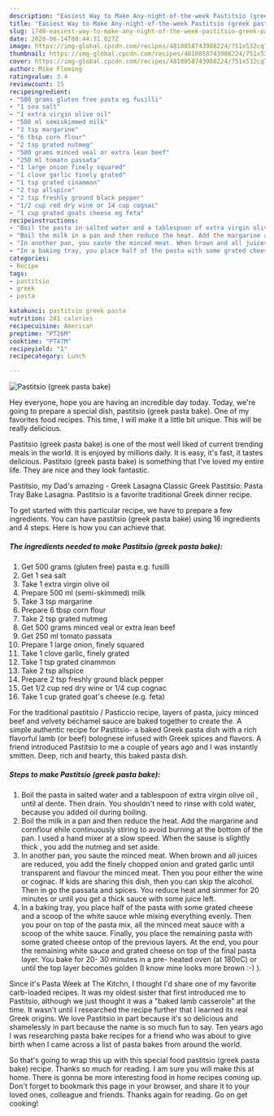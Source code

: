 ```yaml
---
description: "Easiest Way to Make Any-night-of-the-week Pastitsio (greek pasta bake)"
title: "Easiest Way to Make Any-night-of-the-week Pastitsio (greek pasta bake)"
slug: 1748-easiest-way-to-make-any-night-of-the-week-pastitsio-greek-pasta-bake
date: 2020-06-14T08:44:31.027Z
image: https://img-global.cpcdn.com/recipes/4810858743988224/751x532cq70/pastitsio-greek-pasta-bake-recipe-main-photo.jpg
thumbnail: https://img-global.cpcdn.com/recipes/4810858743988224/751x532cq70/pastitsio-greek-pasta-bake-recipe-main-photo.jpg
cover: https://img-global.cpcdn.com/recipes/4810858743988224/751x532cq70/pastitsio-greek-pasta-bake-recipe-main-photo.jpg
author: Mike Fleming
ratingvalue: 3.4
reviewcount: 15
recipeingredient:
- "500 grams gluten free pasta eg fusilli"
- "1 sea salt"
- "1 extra virgin olive oil"
- "500 ml semiskimmed milk"
- "3 tsp margarine"
- "6 tbsp corn flour"
- "2 tsp grated nutmeg"
- "500 grams minced veal or extra lean beef"
- "250 ml tomato passata"
- "1 large onion finely squared"
- "1 clove garlic finely grated"
- "1 tsp grated cinammon"
- "2 tsp allspice"
- "2 tsp freshly ground black pepper"
- "1/2 cup red dry wine or 14 cup cognac"
- "1 cup grated goats cheese eg feta"
recipeinstructions:
- "Boil the pasta in salted water and a tablespoon of extra virgin olive oil , until al dente. Then drain. You shouldn&#39;t need to rinse with cold water, because you added oil during boiling."
- "Boil the milk in a pan and then reduce the heat. Add the margarine and cornflour ehile continuously stiring to avoid burning at the bottom of the pan. I used a hand mixer at a slow speed. When the sause is slightly thick , you add the nutmeg and set aside."
- "In another pan, you saute the minced meat. When brown and all juices are reduced, you add the finely chopped onion and grated garlic until transparent and flavour the minced meat. Then you pour either the wine or cognac. If kids are sharing this dish, then you can skip the alcohol. Then in go the passata and spices. You reduce heat and simmer for 20 minutes or until you get a thick sauce with some juice left."
- "In a baking tray, you place half of the pasta with some grated cheese and a scoop of the white sauce whle mixing everything evenly. Then you pour on top of the pasta mix, all the minced meat sauce with a scoop of the white sauce. Finally, you place the remaining pasta with some grated cheese ontop of the previous layers. At the end, you pour the remaining white sauce and grated cheese on top of the final pasta layer. You bake for 20- 30 minutes in a pre- heated oven (at 180oC) or until the top layer becomes golden (I know mine looks more brown :-) )."
categories:
- Recipe
tags:
- pastitsio
- greek
- pasta

katakunci: pastitsio greek pasta 
nutrition: 281 calories
recipecuisine: American
preptime: "PT26M"
cooktime: "PT47M"
recipeyield: "1"
recipecategory: Lunch

---
```



![Pastitsio (greek pasta bake)](https://img-global.cpcdn.com/recipes/4810858743988224/751x532cq70/pastitsio-greek-pasta-bake-recipe-main-photo.jpg)

Hey everyone, hope you are having an incredible day today. Today, we're going to prepare a special dish, pastitsio (greek pasta bake). One of my favorites food recipes. This time, I will make it a little bit unique. This will be really delicious.

Pastitsio (greek pasta bake) is one of the most well liked of current trending meals in the world. It is enjoyed by millions daily. It is easy, it's fast, it tastes delicious. Pastitsio (greek pasta bake) is something that I've loved my entire life. They are nice and they look fantastic.

Pastitsio, my Dad&#39;s amazing - Greek Lasagna Classic Greek Pastitsio: Pasta Tray Bake Lasagna. Pastitsio is a favorite traditional Greek dinner recipe.


To get started with this particular recipe, we have to prepare a few ingredients. You can have pastitsio (greek pasta bake) using 16 ingredients and 4 steps. Here is how you can achieve that.

<!--inarticleads1-->

##### The ingredients needed to make Pastitsio (greek pasta bake):

1. Get 500 grams (gluten free) pasta e.g. fusilli
1. Get 1 sea salt
1. Take 1 extra virgin olive oil
1. Prepare 500 ml (semi-skimmed) milk
1. Take 3 tsp margarine
1. Prepare 6 tbsp corn flour
1. Take 2 tsp grated nutmeg
1. Get 500 grams minced veal or extra lean beef
1. Get 250 ml tomato passata
1. Prepare 1 large onion, finely squared
1. Take 1 clove garlic, finely grated
1. Take 1 tsp grated cinammon
1. Take 2 tsp allspice
1. Prepare 2 tsp freshly ground black pepper
1. Get 1/2 cup red dry wine or 1/4 cup cognac
1. Take 1 cup grated goat&#39;s cheese (e.g. feta)


For the traditional pastitsio / Pasticcio recipe, layers of pasta, juicy minced beef and velvety béchamel sauce are baked together to create the. A simple authentic recipe for Pastitsio- a baked Greek pasta dish with a rich flavorful lamb (or beef) bolognese infused with Greek spices and flavors. A friend introduced Pastitsio to me a couple of years ago and I was instantly smitten. Deep, rich and hearty, this baked pasta dish. 

<!--inarticleads2-->

##### Steps to make Pastitsio (greek pasta bake):

1. Boil the pasta in salted water and a tablespoon of extra virgin olive oil , until al dente. Then drain. You shouldn&#39;t need to rinse with cold water, because you added oil during boiling.
1. Boil the milk in a pan and then reduce the heat. Add the margarine and cornflour ehile continuously stiring to avoid burning at the bottom of the pan. I used a hand mixer at a slow speed. When the sause is slightly thick , you add the nutmeg and set aside.
1. In another pan, you saute the minced meat. When brown and all juices are reduced, you add the finely chopped onion and grated garlic until transparent and flavour the minced meat. Then you pour either the wine or cognac. If kids are sharing this dish, then you can skip the alcohol. Then in go the passata and spices. You reduce heat and simmer for 20 minutes or until you get a thick sauce with some juice left.
1. In a baking tray, you place half of the pasta with some grated cheese and a scoop of the white sauce whle mixing everything evenly. Then you pour on top of the pasta mix, all the minced meat sauce with a scoop of the white sauce. Finally, you place the remaining pasta with some grated cheese ontop of the previous layers. At the end, you pour the remaining white sauce and grated cheese on top of the final pasta layer. You bake for 20- 30 minutes in a pre- heated oven (at 180oC) or until the top layer becomes golden (I know mine looks more brown :-) ).


Since it&#39;s Pasta Week at The Kitchn, I thought I&#39;d share one of my favorite carb-loaded recipes. It was my oldest sister that first introduced me to Pastitsio, although we just thought it was a &#34;baked lamb casserole&#34; at the time. It wasn&#39;t until I researched the recipe further that I learned its real Greek origins. We love Pastitsio in part because it&#39;s so delicious and shamelessly in part because the name is so much fun to say. Ten years ago I was researching pasta bake recipes for a friend who was about to give birth when I came across a list of pasta bakes from around the world. 

So that's going to wrap this up with this special food pastitsio (greek pasta bake) recipe. Thanks so much for reading. I am sure you will make this at home. There is gonna be more interesting food in home recipes coming up. Don't forget to bookmark this page in your browser, and share it to your loved ones, colleague and friends. Thanks again for reading. Go on get cooking!

